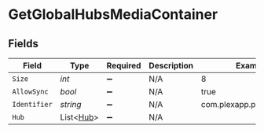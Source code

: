 # GetGlobalHubsMediaContainer


## Fields

| Field                                     | Type                                      | Required                                  | Description                               | Example                                   |
| ----------------------------------------- | ----------------------------------------- | ----------------------------------------- | ----------------------------------------- | ----------------------------------------- |
| `Size`                                    | *int*                                     | :heavy_minus_sign:                        | N/A                                       | 8                                         |
| `AllowSync`                               | *bool*                                    | :heavy_minus_sign:                        | N/A                                       | true                                      |
| `Identifier`                              | *string*                                  | :heavy_minus_sign:                        | N/A                                       | com.plexapp.plugins.library               |
| `Hub`                                     | List<[Hub](../../Models/Requests/Hub.md)> | :heavy_minus_sign:                        | N/A                                       |                                           |